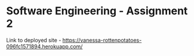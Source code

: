# Software Engineering - Assignment 2

Link to deployed site - https://vanessa-rottenpotatoes-096fc1571894.herokuapp.com/


